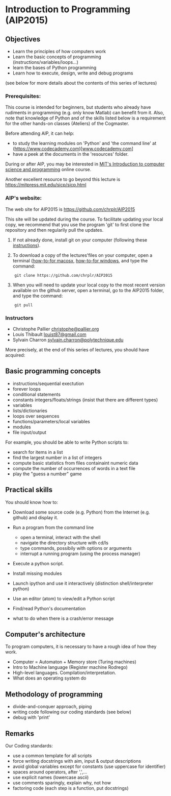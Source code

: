Introduction to Programming (AIP2015)
=====================================

Objectives
----------

* Learn the principles of how computers work
* Learn the basic concepts of programming (instructions/variables/loops...)
* learn the bases of Python programming
* Learn how to execute, design, write and debug programs

(see below for more details about the contents of this series of lectures)

### Prerequisites:

This course is intended for beginners, but students who already have
rudiments in programming (e.g. only know Matlab) can benefit from it.
Also, note that knowledge of Python and of the skills listed below is
a requirement for the other hands-on classes (Ateliers) of the
Cogmaster.

Before attending AIP, it can help:
- to study the learning modules on 'Python' and 'the command line' at
(https://www.codecademy.com)[www.codecademy.com]
- have a peek at the documents in the 'resources' folder.

During or after AIP, you may be interested in
[MIT's Introduction to computer science and programming](http://ocw.mit.edu/courses/electrical-engineering-and-computer-science/6-00sc-introduction-to-computer-science-and-programming-spring-2011/) online course. 

Another excellent resource to go beyond this lecture is <https://mitpress.mit.edu/sicp/sicp.html>


### AIP's website:

The web site for AIP2015 is <https://github.com/chrplr/AIP2015>

This site will be updated during the course. To facilitate updating your local copy, we recommend that you use the program 'git' to first clone the repository and then regularily pull the updates.

1. If not already done, install git on your computer (following these [instructions](https://git-scm.com/book/en/v2/Getting-Started-Installing-Git)).

2.  To download a copy of the lectures'files on your computer, open a terminal ([how-to-for macosx](http://www.wikihow.com/Get-to-the-Command-Line-on-a-Mac), [how-to-for windows](http://windows.microsoft.com/en-us/windows-vista/open-a-command-prompt-window), and type the command:

```
    git clone https://github.com/chrplr/AIP2015
```

3. When you will need to update your local copy to the most recent version available on the github server, open a terminal, go to the AIP2015 folder, and type the command:

```
    git pull
```



### Instructors

- Christophe Pallier <christophe@pallier.org>
- Louis Thibault <louist87@gmail.com>
- Sylvain Charron <sylvain.charron@polytechnique.edu>



More precisely, at the end of this series of lectures, you should have
acquired:

Basic programming concepts
--------------------------

* instructions/sequential exectution
* forever loops
* conditional statements
* constants integers/floats/strings (insist that there are different types)
* variables
* lists/dictionaries
* loops over sequences
* functions/parameters/local variables
* modules
* file input/output

For example, you should be able to write Python scripts to:
* search for items in a list
* find the largest number in a list of integers
* compute basic statistics from files containaint numeric data
* compute the number of occurrences of words in a text file
* play the "guess a number" game



Practical skills
----------------

You should know how to:

* Download some source code (e.g. Python) from the Internet (e.g. github) and display it.
* Run a program from the command line
    - open a terminal, interact with the shell
    - navigate the directory structure with cd/ls
    - type commands, possibily with options or arguments
    - interrupt a running program (using the process manager)

* Execute a python script.
* Install missing modules
* Launch ipython and use it interactively (distinction shell/interpreter python)
* Use an editor (atom) to view/edit a Python script
* Find/read Python's documentation
* what to do when there is a crash/error message

Computer's architecture
-----------------------

To program computers, it is necessary to have a rough idea of how they work.

* Computer = Automaton + Memory store (Turing machines)
* Intro to Machine language (Register machine Rodrego)
* High-level languages. Compilation/interpretation.
* What does an operating system do


Methodology of programming
--------------------------

* divide-and-conquer approach, piping
* writing code following our coding standards (see below)
* debug with 'print'



Remarks
-------

Our Coding standards:

* use a common template for all scripts
* force writing docstrings with aim, input & output descriptions
* avoid global variables except for constants (use uppercase for identifier)
* spaces around operators, after ',',...
* use explicit names (lowercase ascii)
* use comments sparingly, explain why, not how
* factoring code (each step is a function, put docstrings)
